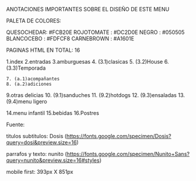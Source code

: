 ANOTACIONES IMPORTANTES SOBRE EL DISEÑO DE ESTE MENU

PALETA DE COLORES:

QUESOCHEDAR:    #FCB20E
ROJOTOMATE :    #DC2D0E
NEGRO      :    #050505
BLANCOCEBO :    #FDFCF8
CARNEBROWN :    #A1601E

PAGINAS HTML EN TOTAL: 16

1.index
2.entradas
3.amburguesas
    4. (3.1)clasicas
    5. (3.2)House
    6. (3.3)Temporada

    7. (a.1)acompañantes
    8. (a.2)adiciones

9.otras delicias
    10. (9.1)sanduches
    11. (9.2)hotdogs
    12. (9.3)ensaladas
    13. (9.4)menu ligero

14.menu infantil
15.bebidas
16.Postres

Fuente:

titulos subtitulos: Dosis (https://fonts.google.com/specimen/Dosis?query=dosi&preview.size=16)

parrafos y texto: nunito (https://fonts.google.com/specimen/Nunito+Sans?query=nunito&preview.size=16#styles)

mobile first: 393px X 851px